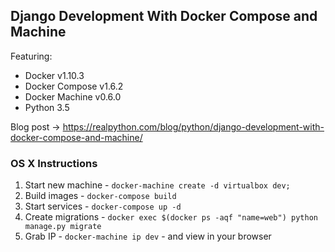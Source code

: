 ## Django Development With Docker Compose and Machine

Featuring:

- Docker v1.10.3
- Docker Compose v1.6.2
- Docker Machine v0.6.0
- Python 3.5

Blog post -> https://realpython.com/blog/python/django-development-with-docker-compose-and-machine/

### OS X Instructions

1. Start new machine - `docker-machine create -d virtualbox dev;`
1. Build images - `docker-compose build`
1. Start services - `docker-compose up -d`
1. Create migrations - `docker exec $(docker ps -aqf "name=web") python manage.py migrate`
1. Grab IP - `docker-machine ip dev` - and view in your browser
